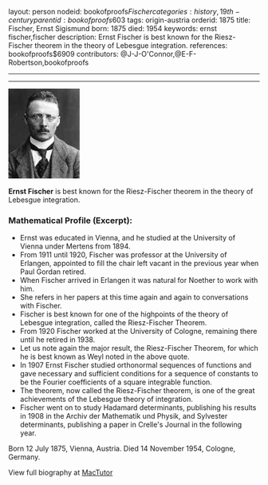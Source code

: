 layout: person
nodeid: bookofproofs$Fischer
categories: history,19th-century
parentid: bookofproofs$603
tags: origin-austria
orderid: 1875
title: Fischer, Ernst Sigismund
born: 1875
died: 1954
keywords: ernst fischer,fischer
description: Ernst Fischer is best known for the Riesz-Fischer theorem in the theory of Lebesgue integration.
references: bookofproofs$6909
contributors: @J-J-O'Connor,@E-F-Robertson,bookofproofs

---



---

![Fischer.jpg](https://github.com/bookofproofs/bookofproofs.github.io/blob/main/_sources/_assets/images/portraits/Fischer.jpg?raw=true)

**Ernst Fischer** is best known for the Riesz-Fischer theorem in the theory of Lebesgue integration.

### Mathematical Profile (Excerpt):
* Ernst was educated in Vienna, and he studied at the University of Vienna under Mertens from 1894.
* From 1911 until 1920, Fischer was professor at the University of Erlangen, appointed to fill the chair left vacant in the previous year when Paul Gordan retired.
* When Fischer arrived in Erlangen it was natural for Noether to work with him.
* She refers in her papers at this time again and again to conversations with Fischer.
* Fischer is best known for one of the highpoints of the theory of Lebesgue integration, called the Riesz-Fischer Theorem.
* From 1920 Fischer worked at the University of Cologne, remaining there until he retired in 1938.
* Let us note again the major result, the Riesz-Fischer Theorem, for which he is best known as Weyl noted in the above quote.
* In 1907 Ernst Fischer studied orthonormal sequences of functions and gave necessary and sufficient conditions for a sequence of constants to be the Fourier coefficients of a square integrable function.
* The theorem, now called the Riesz-Fischer theorem, is one of the great achievements of the Lebesgue theory of integration.
* Fischer went on to study Hadamard determinants, publishing his results in 1908 in the Archiv der Mathematik und Physik, and Sylvester determinants, publishing a paper in Crelle's Journal in the following year.

Born 12 July 1875, Vienna, Austria. Died 14 November 1954, Cologne, Germany.

View full biography at [MacTutor](https://mathshistory.st-andrews.ac.uk/Biographies/Fischer/)
